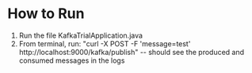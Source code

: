 # How to Run
1. Run the file KafkaTrialApplication.java
2. From terminal, run: "curl -X POST -F 'message=test' http://localhost:9000/kafka/publish" -- should see the produced and consumed messages in the logs
